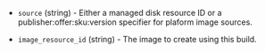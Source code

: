 <!-- Code generated from the comments of the Config struct in builder/azure/chroot/builder.go; DO NOT EDIT MANUALLY -->

-   `source` (string) - Either a managed disk resource ID or a publisher:offer:sku:version specifier for plaform image sources.
    
-   `image_resource_id` (string) - The image to create using this build.
    